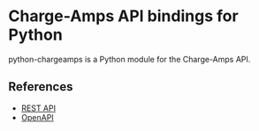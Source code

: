 # Charge-Amps API bindings for Python

python-chargeamps is a Python module for the Charge-Amps API.

## References

- [REST API](https://ca-externalapi.azurewebsites.net/swagger/index.html)
- [OpenAPI](https://ca-externalapi.azurewebsites.net/swagger/v3/swagger.json)
